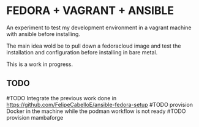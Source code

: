 # FEDORA + VAGRANT + ANSIBLE

An experiment to test my development environment in a vagrant machine with ansible before installing. 

The main idea wold be to pull down a fedoracloud image and test the installation and configuration before installing in bare metal.

This is a work in progress.

## TODO

#TODO Integrate the previous work done in https://github.com/FelipeCabelloE/ansible-fedora-setup
#TODO provision Docker in the machine while the podman workflow is not ready
#TODO provision mambaforge
